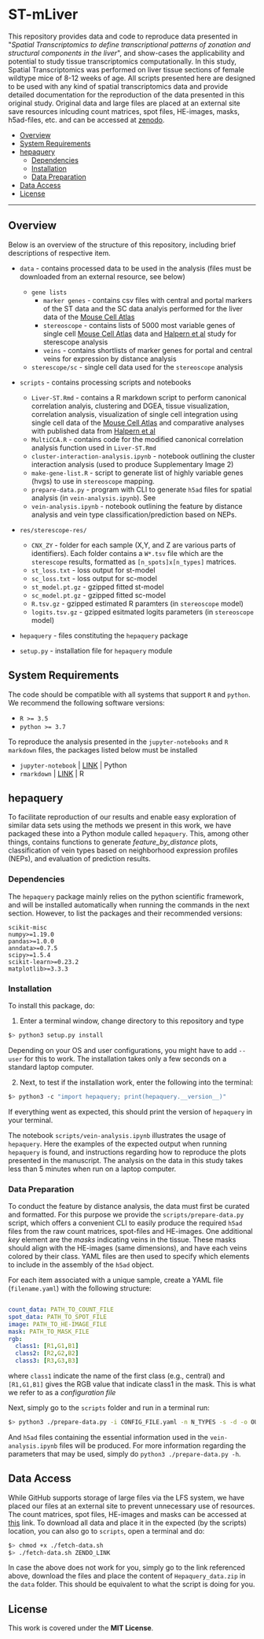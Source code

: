 # ST-mLiver 

This repository provides data and code to reproduce data presented in "_Spatial
Transcriptomics to define transcriptional patterns of zonation and structural
components in the liver_", and show-cases the applicability and potential to
study tissue transcriptomics computationally. In this study, Spatial
Transcriptomics was performed on liver tissue sections of female wildtype mice
of 8-12 weeks of age. All scripts presented here are designed to be used with
any kind of spatial transcriptomics data and provide detailed documentation for
the reproduction of the data presented in this original study. Original data and
large files are placed at an external site save resources inlcuding count
matrices, spot files, HE-images, masks, h5ad-files, etc. and can be accessed at
[zenodo](10.5281/zenodo.4399655).

* [Overview](#overview)
* [System Requirements](#system-requirents)
* [hepaquery](#hepaquery)
    * [Dependencies](#dependencies)
    * [Installation](#installation)
    * [Data Preparation](#data-preparation)
* [Data Access](#data-access)
* [License](#license)

<hr>

## Overview

Below is an overview of the structure of this repository, including brief descriptions of respective item.

* `data` - contains processed data to be used in the analysis (files must be downloaded from an external resource, see below)
	* `gene lists`
        * `marker genes` - contains csv files with central and portal markers of the ST data and the SC data analyis performed for the liver data of the [Mouse Cell Atlas](https://www.cell.com/cell/fulltext/S0092-8674%2818%2930116-8)
        * `stereoscope` - contains lists of 5000 most variable genes of single cell [Mouse Cell Atlas](https://www.cell.com/cell/fulltext/S0092-8674%2818%2930116-8) data and [Halpern et al](https://www.nature.com/articles/nature21065) study for sterescope analysis
        * `veins` - contains shortlists of marker genes for portal and central veins for expression by distance analysis
    * `sterescope/sc` - single cell data used for the `stereoscope` analysis
* `scripts` - contains processing scripts and notebooks
	* `Liver-ST.Rmd` - contains a R markdown script to perform canonical correlation analyis, clustering and DGEA, tissue visualization, correlation analysis, visualization of single cell integration using single cell data of the [Mouse Cell Atlas](https://www.cell.com/cell/fulltext/S0092-8674%2818%2930116-8) and comparative analyses with published data from [Halpern et al](https://www.nature.com/articles/nature21065)
	* `MultiCCA.R` - contains code for the modified canonical correlation analysis function used in `Liver-ST.Rmd`
    * `cluster-interaction-analysis.ipynb` - notebook outlining the cluster interaction analysis (used to produce Supplementary Image 2)
    * `make-gene-list.R` - script to generate list of highly variable genes (hvgs) to use in `stereoscope` mapping.
    * `prepare-data.py` - program with CLI to generate `h5ad` files for spatial analysis (in `vein-analysis.ipynb`). See
    * `vein-analysis.ipynb` - notebook outlining the feature by distance analysis and vein type classification/prediction based on NEPs.
* `res/sterescope-res/`
    * `CNX_ZY` - folder for each sample (X,Y, and Z are various parts of identifiers). Each folder contains a `W*.tsv` file which are the `sterescope` results, formatted as `[n_spots]x[n_types]` matrices.
    * `st_loss.txt` - loss output for st-model
    * `sc_loss.txt` - loss output for sc-model
    * `st_model.pt.gz` - gzipped fitted st-model
    * `sc_model.pt.gz` - gzipped fitted sc-model
    * `R.tsv.gz` - gzipped estimated R paramters (in `stereoscope` model)
    * `logits.tsv.gz` - gzipped esitmated logits parameters (in `stereoscope` model)

* `hepaquery` - files constituting the `hepaquery` package
* `setup.py` - installation file for `hepaquery` module

## System Requirements
The code should be compatible with all systems that support `R` and `python`. We recommend the following software versions:
- `R >= 3.5`
- `python >= 3.7`

To reproduce the analysis presented in the `jupyter-notebooks` and `R markdown` files, the packages listed below must be installed

- `jupyter-notebook` | [LINK](https://jupyter.org/install) | Python
- `rmarkdown` | [LINK](https://rmarkdown.rstudio.com/docs/) | R


## hepaquery
To facilitate reproduction of our results and enable easy exploration of similar
data sets using the methods we present in this work, we have packaged these into
a Python module called `hepaquery`. This, among other things, contains functions
to generate _feature\_by\_distance_ plots, classification of vein types based on
neighborhood expression profiles (NEPs), and evaluation of prediction results.

### Dependencies

The `hepaquery` package mainly relies on the python scientific framework, and
will be installed automatically when running the commands in the next section.
However, to list the packages and their recommended versions:

```
scikit-misc
numpy>=1.19.0
pandas>=1.0.0
anndata>=0.7.5
scipy>=1.5.4
scikit-learn>=0.23.2
matplotlib>=3.3.3
```

### Installation
To install this package, do:

1. Enter a terminal window, change directory to this repository and type

```sh
$> python3 setup.py install

```

Depending on your OS and user configurations, you might have to add `--user` for
this to work. The installation takes only a few seconds on a standard laptop
computer.

2. Next, to test if the installation work, enter the following into the terminal:

```sh
$> python3 -c "import hepaquery; print(hepaquery.__version__)"

```
If everything went as expected, this should print the version of `hepaquery` in your terminal.

The notebook `scripts/vein-analysis.ipynb` illustrates the usage of `hepaquery`.
Here the examples of the expected output when running `hepaquery` is found, and
instructions regarding how to reproduce the plots presented in the manuscript.
The analysis on the data in this study takes less than 5 minutes when run on a
laptop computer.

### Data Preparation

To conduct the feature by distance analysis, the data must first be curated and
formatted. For this purpose we provide the `scripts/prepare-data.py` script,
which offers a convenient CLI to easily produce the required `h5ad` files from
the raw count matrices, spot-files and HE-images. One additional _key_ element
are the *masks* indicating veins in the tissue. These masks should align with
the HE-images (same dimensions), and have each veins colored by their class.
YAML files are then used to specify which elements to include in the assembly of
the `h5ad` object.

For each item associated with a unique sample, create a YAML file
(`filename.yaml`) with the following structure:

```yaml

count_data: PATH_TO_COUNT_FILE
spot_data: PATH_TO_SPOT_FILE
image: PATH_TO_HE-IMAGE_FILE
mask: PATH_TO_MASK_FILE
rgb:
  class1: [R1,G1,B1]
  class2: [R2,G2,B2]
  class3: [R3,G3,B3]
```

where `class1` indicate the name of the first class (e.g., central) and `[R1,G1,B1]` gives the RGB value that indicate class1 in the mask. This is what we refer to as a *configuration file*

Next, simply go to the `scripts` folder and run in a terminal run:

```sh
$> python3 ./prepare-data.py -i CONFIG_FILE.yaml -n N_TYPES -s -d -o OUT_DIR
```
And `h5ad` files containing the essential information used in the
`vein-analysis.ipynb` files will be produced. For more information regarding the
parameters that may be used, simply do `python3 ./prepare-data.py -h`.

## Data Access

While GitHub supports storage of large files via the LFS system, we have placed
our files at an external site to prevent unnecessary use of resources. The count
matrices, spot files, HE-images and masks can be accessed at [this](10.5281/zenodo.4399655) link.
To download all data and place it in the expected (by the scripts) location, you
can also go to `scripts`, open a terminal and do:

```sh
$> chmod +x ./fetch-data.sh
$> ./fetch-data.sh ZENDO_LINK
```

In case the above does not work for you, simply go to the link referenced above,
download the files and place the content of `Hepaquery_data.zip` in the `data`
folder. This should be equivalent to what the script is doing for you.

## License
This work is covered under the **MIT License**.
